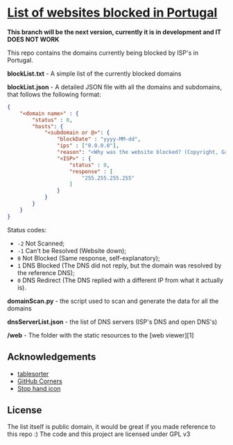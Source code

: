 # [List of websites blocked in Portugal][list]

**This branch will be the next version, currently it is in development and IT DOES NOT WORK**

This repo contains the domains currently being blocked by ISP's in Portugal.

**blockList.txt** - A simple list of the currently blocked domains

**blockList.json** - A detailed JSON file with all the domains and subdomains, that follows the following format:
```JSON
{
	"<domain name>" : {
		"status" : 0,
		"hosts": {
			"<subdomain or @>": {
				"blockDate" : "yyyy-MM-dd",
				"ips" : ["0.0.0.0"],
				"reason": "<Why was the website blocked? (Copyright, Gambling, 'Mistake', Unknown)>",
				"<ISP>" : {
					"status" : 0,
					"response" : [
						"255.255.255.255"
					]
				}
			}
		}
	}
}
```

Status codes:
* `-2` Not Scanned;
* `-1` Can't be Resolved (Website down);
* `0` Not Blocked (Same response, self-explanatory);
* `1` DNS Blocked (The DNS did not reply, but the domain was resolved by the reference DNS);
* `0` DNS Redirect (The DNS replied with a different IP from what it actually is).


**domainScan.py** - the script used to scan and generate the data for all the domains

**dnsServerList.json** - the list of DNS servers (ISP's DNS and open DNS's)

**/web** - The folder with the static resources to the [web viewer][1]

## Acknowledgements

- [tablesorter](https://github.com/christianbach/tablesorter)
- [GitHub Corners](https://github.com/tholman/github-corners)
- [Stop hand icon](https://en.wikipedia.org/wiki/File:Stop_hand.svg)


## License

The list itself is public domain, it would be great if you made reference to this repo :)
The code and this project are licensed under GPL v3

[list]: <https://tofran.github.io/PortugalWebBlocking/>

